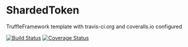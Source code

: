 # ShardedToken

TruffleFramework template with travis-ci.org and coveralls.io configured

[![Build Status](https://travis-ci.org/k06a/ShardedToken.svg?branch=master)](https://travis-ci.org/k06a/ShardedToken)
[![Coverage Status](https://coveralls.io/repos/github/k06a/ShardedToken/badge.svg?branch=master)](https://coveralls.io/github/k06a/ShardedToken?branch=master)
